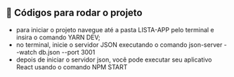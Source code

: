 ## :memo: Códigos para rodar o projeto

  * para iniciar o projeto navegue até a pasta LISTA-APP pelo terminal e insira o comando YARN DEV;
  * no terminal, inicie o servidor JSON executando o comando json-server --watch db.json --port 3001
  * depois de iniciar o servidor json, você pode executar seu aplicativo React usando o comando NPM START
